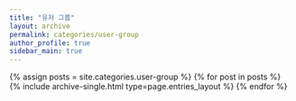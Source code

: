 ```yaml
---
title: "유저 그룹"
layout: archive
permalink: categories/user-group
author_profile: true
sidebar_main: true
---
```



{% assign posts = site.categories.user-group %}
{% for post in posts %} {% include archive-single.html type=page.entries_layout %} {% endfor %}